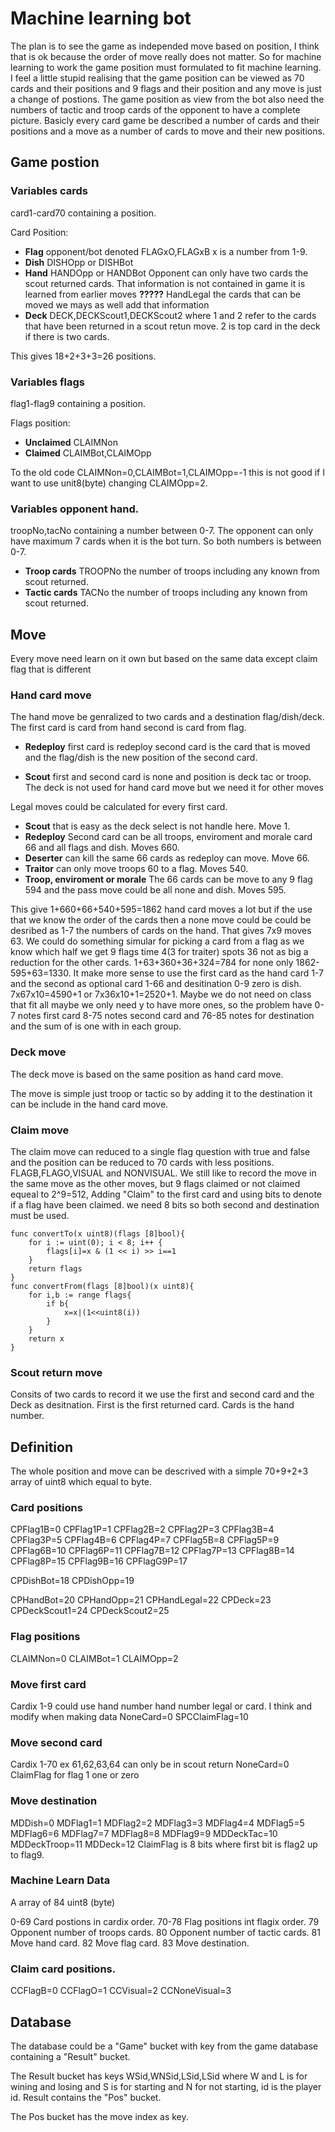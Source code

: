 # Machine learning bot

The plan is to see the game as independed move based on position, I think that is ok because
the order of move really does not matter. So for machine learning to work the game position 
must formulated to fit machine learning. I feel a little stupid realising that the game position
can be viewed as 70 cards and their positions and 9 flags and their position and any move is just
a change of postions. The game position as view from the bot also need the numbers of tactic
and troop cards of the opponent to have a complete picture.
Basicly every card game be described a number of cards and their positions and a move as a number
of cards to move and their new positions.

## Game postion

### Variables cards

card1-card70 containing a position.

Card Position: 

* **Flag** opponent/bot denoted FLAGxO,FLAGxB  x is a number from 1-9. 
* **Dish** DISHOpp or DISHBot
* **Hand** HANDOpp or HANDBot Opponent can only have two cards the scout returned cards.
That information is not contained in game it is learned from earlier moves **?????**
HandLegal the cards that can be moved we mays as well add that information
* **Deck** DECK,DECKScout1,DECKScout2 where 1 and 2 refer to the cards that have been returned in
a scout retun move. 2 is top card in the deck if there is two cards.

This gives 18+2+3+3=26 positions.

### Variables flags

flag1-flag9 containing a position.

Flags position: 

* **Unclaimed** CLAIMNon
* **Claimed**  CLAIMBot,CLAIMOpp 

To the old code CLAIMNon=0,CLAIMBot=1,CLAIMOpp=-1 this is not
good if I want to use unit8(byte) changing CLAIMOpp=2.

### Variables opponent hand.

troopNo,tacNo containing a number between 0-7.
The opponent can only have maximum 7 cards when it is the bot turn. So both numbers is
between 0-7.

* **Troop cards** TROOPNo the number of troops including any known from scout returned.
* **Tactic cards** TACNo the number of troops including any known from scout returned.

## Move

Every move need learn on it own but based on the same data except claim 
flag that is different

### Hand card move

The hand move be genralized to two cards and a destination flag/dish/deck.
The first card is card from hand second is card from flag.

* **Redeploy** first card is redeploy second card is the card that is moved
and the flag/dish is the new position of the second card.

* **Scout** first and second card is none and position is deck tac or troop. 
The deck is not used for hand card move but we need it for other moves

Legal moves could be calculated for every first card.

* **Scout** that is easy as the deck select is not handle here. Move 1.
* **Redeploy** Second card can be all troops, enviroment and morale card 66 and
all flags and dish. Moves 660.
* **Deserter** can kill the same 66 cards as redeploy can move. Move 66.
* **Traitor** can only move troops 60 to a flag. Moves 540.
* **Troop, enviroment or morale** The 66 cards can be move to any 9 flag
594 and the pass move could be all none and dish. Moves 595.

This give 1+660+66+540+595=1862 hand card moves a lot but if the use that
we know the order of the cards then a none move could be could be desribed
as 1-7 the numbers of cards on the hand. That gives 7x9 moves 63. We could
do something simular for picking a card from a flag as we know which half
we get 9 flags time 4(3 for traiter) spots 36 not as big a reduction for
the other cards. 1+63+360+36+324=784 for none only 1862-595+63=1330.
It make more sense to use the first card as the hand card 1-7 and the
second as optional card 1-66 and desitination 0-9 zero is dish.
7x67x10=4590+1 or 7x36x10+1=2520+1.
Maybe we do not need on class that fit all maybe we only need y to have more
ones, so the problem have 0-7 notes first card 8-75 notes second card and
76-85 notes for destination and the sum of is one with in each group.



### Deck move

The deck move is based on the same position as hand card move.

The move is simple just troop or tactic so by adding it to the destination it
can be include in the hand card move.

### Claim move

The claim move can reduced to a single flag question with true and false and
the position can be reduced to 70 cards with less positions. FLAGB,FLAGO,VISUAL 
and NONVISUAL.
We still like to record the move in the same move as the other moves, but
9 flags claimed or not claimed equeal to 2^9=512, Adding "Claim" to
the first card and using bits to denote if a flag have been claimed.
we need 8 bits so both second and destination must be used.
```
func convertTo(x uint8)(flags [8]bool){
	for i := uint(0); i < 8; i++ {
		flags[i]=x & (1 << i) >> i==1
    }
    return flags
}
func convertFrom(flags [8]bool)(x uint8){
	for i,b := range flags{
		if b{
			x=x|(1<<uint8(i))
		}
    }
    return x
}
```

### Scout return move

Consits of two cards to record it we use the first and second card and
the Deck as desitnation. First is the first returned card. Cards is the hand
number.


## Definition

The whole position and move can be descrived with a simple 70+9+2+3 array
of uint8 which equal to byte.

### Card positions

CPFlag1B=0
CPFlag1P=1
CPFlag2B=2
CPFlag2P=3
CPFlag3B=4
CPFlag3P=5
CPFlag4B=6
CPFlag4P=7
CPFlag5B=8
CPFlag5P=9
CPFlag6B=10
CPFlag6P=11
CPFlag7B=12
CPFlag7P=13
CPFlag8B=14
CPFlag8P=15
CPFlag9B=16
CPFlagG9P=17

CPDishBot=18
CPDishOpp=19

CPHandBot=20
CPHandOpp=21
CPHandLegal=22
CPDeck=23
CPDeckScout1=24
CPDeckScout2=25

### Flag positions

CLAIMNon=0
CLAIMBot=1
CLAIMOpp=2

### Move first card
Cardix 1-9 could use hand number hand number legal or card. I think and modify when making data
NoneCard=0
SPCClaimFlag=10

### Move second card
Cardix 1-70 ex 61,62,63,64 can only be in scout return
NoneCard=0
ClaimFlag for flag 1 one or zero

### Move destination

MDDish=0
MDFlag1=1
MDFlag2=2
MDFlag3=3
MDFlag4=4
MDFlag5=5
MDFlag6=6
MDFlag7=7
MDFlag8=8
MDFlag9=9
MDDeckTac=10
MDDeckTroop=11
MDDeck=12
ClaimFlag is 8 bits where first bit is flag2 up to flag9.


### Machine Learn Data

A array of 84 uint8 (byte)

0-69 Card postions in cardix order.
70-78 Flag positions int flagix order.
79 Opponent number of troops cards. 
80 Opponent number of tactic cards.
81 Move hand card.
82 Move flag card.
83 Move destination.

### Claim card positions.

CCFlagB=0
CCFlagO=1
CCVisual=2
CCNoneVisual=3

## Database

The database could be a "Game" bucket with key from the game database
containing a "Result" bucket.

The Result bucket has keys WSid,WNSid,LSid,LSid
where W and L is for wining and losing and S is for starting and N for not
starting, id is the player id. Result contains the "Pos" bucket.

The Pos bucket has the move index as key.


